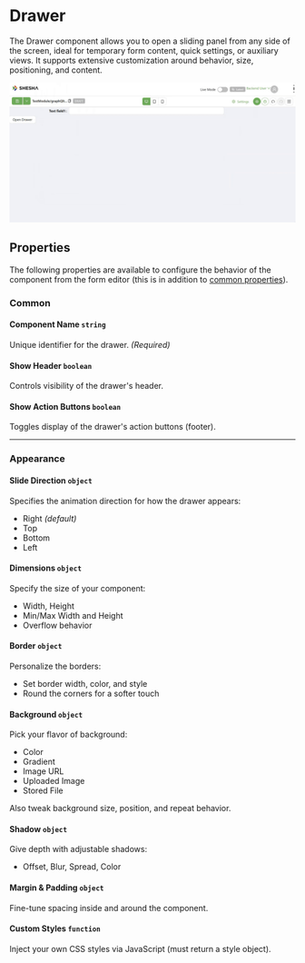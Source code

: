 # Drawer
The Drawer component allows you to open a sliding panel from any side of the screen, ideal for temporary form content, quick settings, or auxiliary views. It supports extensive customization around behavior, size, positioning, and content.

[//]: # '<iframe width="100%" height="500" src="https://pd-docs-adminportal-test.shesha.dev/shesha/forms-designer/?id=41d541dc-75c9-4436-ad41-3b39ea828efb" title="Drawer Component" ></iframe>'

![Image](../Layouts/images/drawer1.gif)


## **Properties**

The following properties are available to configure the behavior of the component from the form editor (this is in addition to [common properties](/docs/front-end-basics/form-components/common-component-properties)).

### Common

#### **Component Name** `string`  
Unique identifier for the drawer. *(Required)*

#### **Show Header** ``boolean``
Controls visibility of the drawer's header.

#### **Show Action Buttons** ``boolean``
Toggles display of the drawer's action buttons (footer).

___

### Appearance

#### Slide Direction ``object``

Specifies the animation direction for how the drawer appears:
- Right *(default)*
- Top
- Bottom
- Left

#### **Dimensions** ``object`` 

Specify the size of your component:
- Width, Height
- Min/Max Width and Height
- Overflow behavior

#### **Border** ``object`` 

Personalize the borders:
- Set border width, color, and style
- Round the corners for a softer touch

#### **Background** ``object``

Pick your flavor of background:

- Color
- Gradient
- Image URL
- Uploaded Image
- Stored File

Also tweak background size, position, and repeat behavior.

#### **Shadow** ``object`` 

Give depth with adjustable shadows:

- Offset, Blur, Spread, Color

#### **Margin & Padding** ``object``

Fine-tune spacing inside and around the component.

####  **Custom Styles** ``function``

Inject your own CSS styles via JavaScript (must return a style object).